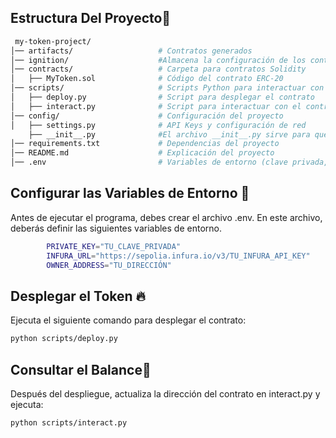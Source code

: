 
  
  ##  Estructura Del Proyecto📝 
 
~~~bash  
 my-token-project/
│── artifacts/                   # Contratos generados 
│── ignition/                    #Almacena la configuración de los contratos inteligentes
│── contracts/                   # Carpeta para contratos Solidity
│   ├── MyToken.sol              # Código del contrato ERC-20
│── scripts/                     # Scripts Python para interactuar con el contrato
│   ├── deploy.py                # Script para desplegar el contrato
│   ├── interact.py              # Script para interactuar con el contrato
│── config/                      # Configuración del proyecto
│   ├── settings.py              # API Keys y configuración de red 
    ├── __init__.py              #El archivo __init__.py sirve para que Python reconozca la carpeta config/ como un módulo
│── requirements.txt             # Dependencias del proyecto
│── README.md                    # Explicación del proyecto
│── .env                         # Variables de entorno (clave privada, Infura API)
~~~

  
  ## Configurar las Variables de Entorno 🚀  
   Antes de ejecutar el programa, debes crear el archivo .env. En este archivo, deberás definir las siguientes variables de entorno.
  ~~~bash   
          PRIVATE_KEY="TU_CLAVE_PRIVADA"
          INFURA_URL="https://sepolia.infura.io/v3/TU_INFURA_API_KEY"
          OWNER_ADDRESS="TU_DIRECCIÓN"   
  ~~~

  
  ## Desplegar el Token 🔥  
  Ejecuta el siguiente comando para desplegar el contrato:
  ~~~bash   
  python scripts/deploy.py 
  ~~~
      
  ## Consultar el Balance🤔
  Después del despliegue, actualiza la dirección del contrato en interact.py y ejecuta:
   ~~~bash   
  python scripts/interact.py
  ~~~